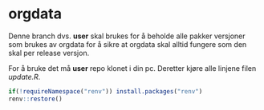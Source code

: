 # orgdata

Denne branch dvs. **user** skal brukes for å beholde alle pakker versjoner som
brukes av orgdata for å sikre at orgdata skal alltid fungere som den skal per
release versjon.

For å bruke det må **user** repo klonet i din pc. Deretter kjøre alle linjene
filen *update.R*.

```r
if(!requireNamespace("renv")) install.packages("renv")
renv::restore()
```
